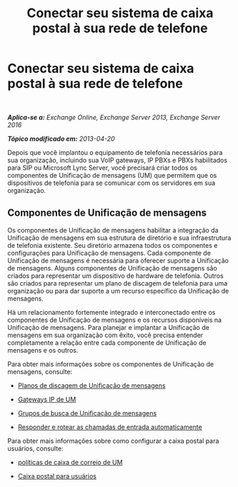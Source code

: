 ﻿---
title: 'Conectar seu sistema de caixa postal à sua rede de telefone'
TOCTitle: Conectar seu sistema de caixa postal à sua rede de telefone
ms:assetid: b606b49d-5bd3-4321-ae77-99fa4604c875
ms:mtpsurl: https://technet.microsoft.com/pt-br/library/JJ673554(v=EXCHG.150)
ms:contentKeyID: 50486440
ms.date: 05/22/2018
mtps_version: v=EXCHG.150
ms.translationtype: MT
---

# Conectar seu sistema de caixa postal à sua rede de telefone

 

_**Aplica-se a:** Exchange Online, Exchange Server 2013, Exchange Server 2016_

_**Tópico modificado em:** 2013-04-20_

Depois que você implantou o equipamento de telefonia necessários para sua organização, incluindo sua VoIP gateways, IP PBXs e PBXs habilitados para SIP ou Microsoft Lync Server, você precisará criar todos os componentes de Unificação de mensagens (UM) que permitem que os dispositivos de telefonia para se comunicar com os servidores em sua organização.

## Componentes de Unificação de mensagens

Os componentes de Unificação de mensagens habilitar a integração da Unificação de mensagens em sua estrutura de diretório e sua infraestrutura de telefonia existente. Seu diretório armazena todos os componentes e configurações para Unificação de mensagens. Cada componente de Unificação de mensagens é necessária para oferecer suporte a Unificação de mensagens. Alguns componentes de Unificação de mensagens são criados para representar um dispositivo de hardware de telefonia. Outros são criados para representar um plano de discagem de telefonia para uma organização ou para dar suporte a um recurso específico da Unificação de mensagens.

Há um relacionamento fortemente integrado e interconectado entre os componentes de Unificação de mensagens e os recursos disponíveis na Unificação de mensagens. Para planejar e implantar a Unificação de mensagens em sua organização com êxito, você precisa entender completamente a relação entre cada componente de Unificação de mensagens e os outros.

Para obter mais informações sobre os componentes de Unificação de mensagens, consulte:

  - [Planos de discagem de Unificação de mensagens](https://docs.microsoft.com/pt-br/exchange/voice-mail-unified-messaging/connect-voice-mail-system/um-dial-plans)

  - [Gateways IP de UM](um-ip-gateways-exchange-2013-help.md)

  - [Grupos de busca de Unificação de mensagens](https://docs.microsoft.com/pt-br/exchange/voice-mail-unified-messaging/connect-voice-mail-system/um-hunt-groups)

  - [Responder e rotear as chamadas de entrada automaticamente](automatically-answer-and-route-incoming-calls-exchange-2013-help.md)

Para obter mais informações sobre como configurar a caixa postal para usuários, consulte:

  - [políticas de caixa de correio de UM](https://docs.microsoft.com/pt-br/exchange/voice-mail-unified-messaging/set-up-voice-mail/um-mailbox-policies)

  - [Caixa postal para usuários](https://docs.microsoft.com/pt-br/exchange/voice-mail-unified-messaging/set-up-voice-mail/voice-mail-for-users)

